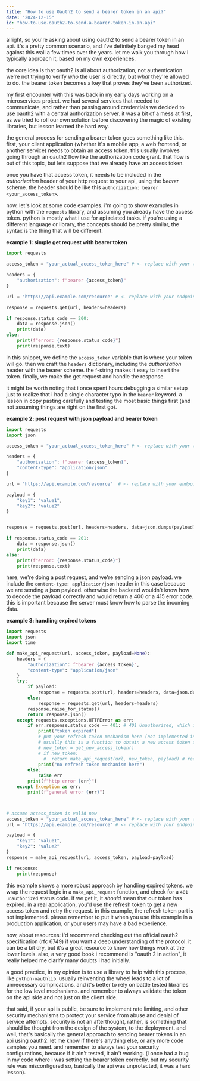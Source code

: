 ```yaml
---
title: "How to use Oauth2 to send a bearer token in an api?"
date: "2024-12-15"
id: "how-to-use-oauth2-to-send-a-bearer-token-in-an-api"
---
```


alright, so you're asking about using oauth2 to send a bearer token in an api. it's a pretty common scenario, and i've definitely banged my head against this wall a few times over the years. let me walk you through how i typically approach it, based on my own experiences.

the core idea is that oauth2 is all about authorization, not authentication. we're not trying to verify *who* the user is directly, but *what* they're allowed to do. the bearer token becomes a key that proves they've been authorized.

my first encounter with this was back in my early days working on a microservices project. we had several services that needed to communicate, and rather than passing around credentials we decided to use oauth2 with a central authorization server. it was a bit of a mess at first, as we tried to roll our own solution before discovering the magic of existing libraries, but lesson learned the hard way.

the general process for sending a bearer token goes something like this. first, your client application (whether it's a mobile app, a web frontend, or another service) needs to obtain an access token. this usually involves going through an oauth2 flow like the authorization code grant. that flow is out of this topic, but lets suppose that we already have an access token.

once you have that access token, it needs to be included in the *authorization* header of your http request to your api, using the *bearer* scheme. the header should be like this `authorization: bearer <your_access_token>`.

now, let's look at some code examples. i'm going to show examples in python with the `requests` library, and assuming you already have the access token. python is mostly what i use for api related tasks. if you're using a different language or library, the concepts should be pretty similar, the syntax is the thing that will be different.

**example 1: simple get request with bearer token**

```python
import requests

access_token = "your_actual_access_token_here" # <- replace with your token

headers = {
    "authorization": f"bearer {access_token}"
}

url = "https://api.example.com/resource" # <- replace with your endpoint

response = requests.get(url, headers=headers)

if response.status_code == 200:
    data = response.json()
    print(data)
else:
    print(f"error: {response.status_code}")
    print(response.text)
```

in this snippet, we define the `access_token` variable that is where your token will go. then we craft the `headers` dictionary, including the *authorization* header with the bearer scheme. the f-string makes it easy to insert the token. finally, we make the get request and handle the response.

it might be worth noting that i once spent hours debugging a similar setup just to realize that i had a single character typo in the `bearer` keyword. a lesson in copy pasting carefully and testing the most basic things first (and not assuming things are right on the first go).

**example 2: post request with json payload and bearer token**

```python
import requests
import json

access_token = "your_actual_access_token_here" # <- replace with your token

headers = {
    "authorization": f"bearer {access_token}",
    "content-type": "application/json"
}

url = "https://api.example.com/resource"  # <- replace with your endpoint

payload = {
    "key1": "value1",
    "key2": "value2"
}


response = requests.post(url, headers=headers, data=json.dumps(payload))

if response.status_code == 201:
    data = response.json()
    print(data)
else:
    print(f"error: {response.status_code}")
    print(response.text)
```

here, we're doing a post request, and we're sending a json payload. we include the `content-type: application/json` header in this case because we are sending a json payload. otherwise the backend wouldn't know how to decode the payload correctly and would return a 400 or a 415 error code. this is important because the server must know how to parse the incoming data.

**example 3: handling expired tokens**

```python
import requests
import json
import time

def make_api_request(url, access_token, payload=None):
    headers = {
        "authorization": f"bearer {access_token}",
        "content-type": "application/json"
    }
    try:
        if payload:
            response = requests.post(url, headers=headers, data=json.dumps(payload))
        else:
            response = requests.get(url, headers=headers)
        response.raise_for_status()
        return response.json()
    except requests.exceptions.HTTPError as err:
        if err.response.status_code == 401: # 401 Unauthorized, which is commonly used to denote expired tokens
            print("token expired")
            # put your refresh token mechanism here (not implemented in the example, but it should go here)
            # usually this is a function to obtain a new access token using a refresh token, like get_new_access_token()
            # new_token = get_new_access_token()
            # if new_token:
              #  return make_api_request(url, new_token, payload) # recursively call with new token
            print("no refresh token mechanism here")
        else:
            raise err
        print(f"http error {err}")
    except Exception as err:
        print(f"general error {err}")



# assume access_token is valid now
access_token = "your_actual_access_token_here" # <- replace with your token
url = "https://api.example.com/resource" # <- replace with your endpoint

payload = {
    "key1": "value1",
    "key2": "value2"
}
response = make_api_request(url, access_token, payload=payload)

if response:
    print(response)
```

this example shows a more robust approach by handling expired tokens. we wrap the request logic in a `make_api_request` function, and check for a `401 unauthorized` status code. if we get it, it *should* mean that our token has expired. in a real application, you'd use the refresh token to get a new access token and retry the request. in this example, the refresh token part is not implemented. please remember to put it when you use this example in a production application, or your users may have a bad experience.

now, about resources: i'd recommend checking out the official oauth2 specification (rfc 6749) if you want a deep understanding of the protocol. it can be a bit dry, but it's a great resource to know how things work at the lower levels. also, a very good book i recommend is "oauth 2 in action", it really helped me clarify many doubts i had initially.

a good practice, in my opinion is to use a library to help with this process, like `python-oauthlib`. usually reinventing the wheel leads to a lot of unnecessary complications, and it's better to rely on battle tested libraries for the low level mechanisms. and remember to always validate the token on the api side and not just on the client side.

that said, if your api is public, be sure to implement rate limiting, and other security mechanisms to protect your service from abuse and denial of service attempts. security is not an afterthought, rather, is something that should be thought from the design of the system, to the deployment. and well, that's basically the general approach to sending bearer tokens in an api using oauth2. let me know if there's anything else, or any more code samples you need. and remember to always test your security configurations, because if it ain't tested, it ain't working. (i once had a bug in my code where i was setting the bearer token correctly, but my security rule was misconfigured so, basically the api was unprotected, it was a hard lesson).
